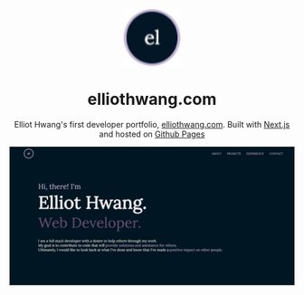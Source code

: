 <div align="center">
  <img src="/public/images/logo.png?raw=trye" alt="logo" width="100">
</div>

<h1 align="center">
  elliothwang.com
</h1>

<p align="center">
Elliot Hwang's first developer portfolio, <a href="https://elliothwang.com/" target="_blank">elliothwang.com</a>. Built with <a href="https://nextjs.org/" target="_blank">Next.js</a> and hosted on <a href="https://pages.github.com/" target="_blank">Github Pages</a>
</p>

![demo](/public/images/demo.png?raw=true)
